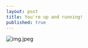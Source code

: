 ```yaml
---
layout: post
title: You're up and running!
published: true
---
```

![img.jpeg]({{site.baseurl}}/_posts/img.jpeg)

